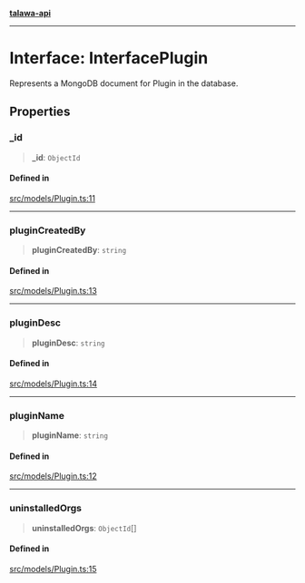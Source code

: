 [**talawa-api**](../../../README.md)

***

# Interface: InterfacePlugin

Represents a MongoDB document for Plugin in the database.

## Properties

### \_id

> **\_id**: `ObjectId`

#### Defined in

[src/models/Plugin.ts:11](https://github.com/Suyash878/talawa-api/blob/e4413cec641a837926071678fed3c7f67234e31e/src/models/Plugin.ts#L11)

***

### pluginCreatedBy

> **pluginCreatedBy**: `string`

#### Defined in

[src/models/Plugin.ts:13](https://github.com/Suyash878/talawa-api/blob/e4413cec641a837926071678fed3c7f67234e31e/src/models/Plugin.ts#L13)

***

### pluginDesc

> **pluginDesc**: `string`

#### Defined in

[src/models/Plugin.ts:14](https://github.com/Suyash878/talawa-api/blob/e4413cec641a837926071678fed3c7f67234e31e/src/models/Plugin.ts#L14)

***

### pluginName

> **pluginName**: `string`

#### Defined in

[src/models/Plugin.ts:12](https://github.com/Suyash878/talawa-api/blob/e4413cec641a837926071678fed3c7f67234e31e/src/models/Plugin.ts#L12)

***

### uninstalledOrgs

> **uninstalledOrgs**: `ObjectId`[]

#### Defined in

[src/models/Plugin.ts:15](https://github.com/Suyash878/talawa-api/blob/e4413cec641a837926071678fed3c7f67234e31e/src/models/Plugin.ts#L15)
